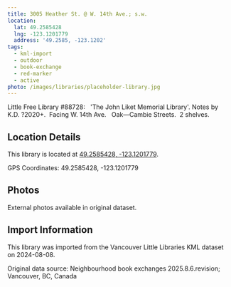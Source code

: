 ```yaml
---
title: 3005 Heather St. @ W. 14th Ave.; s.w.
location:
  lat: 49.2585428
  lng: -123.1201779
  address: '49.2585, -123.1202'
tags:
  - kml-import
  - outdoor
  - book-exchange
  - red-marker
  - active
photo: /images/libraries/placeholder-library.jpg
---
```

Little Free Library #88728:  
'The John Liket Memorial Library'.
Notes by K.D. ?2020+.  Facing W. 14th Ave.  
Oak—Cambie Streets.  2 shelves.

## Location Details

This library is located at [49.2585428, -123.1201779](https://www.google.com/maps?q=49.2585428,-123.1201779).

GPS Coordinates: 49.2585428, -123.1201779

## Photos

External photos available in original dataset.

## Import Information

This library was imported from the Vancouver Little Libraries KML dataset on 2024-08-08.

Original data source: Neighbourhood book exchanges 2025.8.6.revision; Vancouver, BC, Canada
